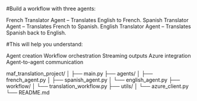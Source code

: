 #Build a workflow with three agents:

French Translator Agent – Translates English to French.
Spanish Translator Agent – Translates French to Spanish.
English Translator Agent – Translates Spanish back to English.

#This will help you understand:

Agent creation
Workflow orchestration
Streaming outputs
Azure integration
Agent-to-agent communication

maf_translation_project/
│
├── main.py
├── agents/
│   ├── french_agent.py
│   ├── spanish_agent.py
│   └── english_agent.py
├── workflow/
│   └── translation_workflow.py
├── utils/
│   └── azure_client.py
└── README.md
